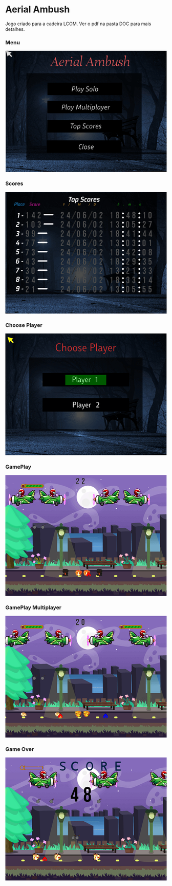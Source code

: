 # Aerial Ambush

Jogo criado para a cadeira LCOM.
Ver o pdf na pasta DOC para mais detalhes.

### Menu

![menu](img/menu.PNG)

### Scores

![scores](img/scores.png)

### Choose Player

![choose_player](img/cp.PNG)

### GamePlay

![gamePlay](img/game.PNG)

### GamePlay Multiplayer

![gamePlay_multiplayer](img/gameM.PNG)

### Game Over

![game_over](img/score.PNG)

